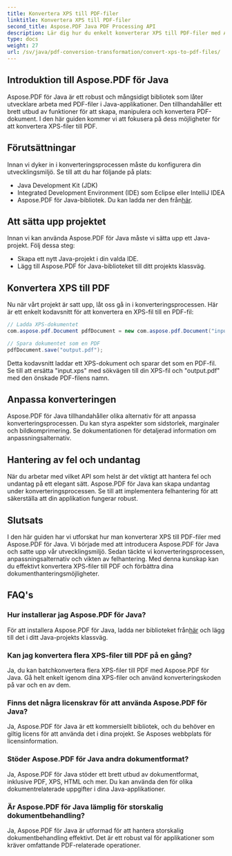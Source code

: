 ```yaml
---
title: Konvertera XPS till PDF-filer
linktitle: Konvertera XPS till PDF-filer
second_title: Aspose.PDF Java PDF Processing API
description: Lär dig hur du enkelt konverterar XPS till PDF-filer med Aspose.PDF för Java. Vår steg-för-steg-guide förenklar processen.
type: docs
weight: 27
url: /sv/java/pdf-conversion-transformation/convert-xps-to-pdf-files/
---
```


## Introduktion till Aspose.PDF för Java

Aspose.PDF för Java är ett robust och mångsidigt bibliotek som låter utvecklare arbeta med PDF-filer i Java-applikationer. Den tillhandahåller ett brett utbud av funktioner för att skapa, manipulera och konvertera PDF-dokument. I den här guiden kommer vi att fokusera på dess möjligheter för att konvertera XPS-filer till PDF.

## Förutsättningar

Innan vi dyker in i konverteringsprocessen måste du konfigurera din utvecklingsmiljö. Se till att du har följande på plats:

- Java Development Kit (JDK)
- Integrated Development Environment (IDE) som Eclipse eller IntelliJ IDEA
-  Aspose.PDF för Java-bibliotek. Du kan ladda ner den från[här](https://releases.aspose.com/pdf/java/).

## Att sätta upp projektet

Innan vi kan använda Aspose.PDF för Java måste vi sätta upp ett Java-projekt. Följ dessa steg:

- Skapa ett nytt Java-projekt i din valda IDE.
- Lägg till Aspose.PDF för Java-biblioteket till ditt projekts klassväg.

## Konvertera XPS till PDF

Nu när vårt projekt är satt upp, låt oss gå in i konverteringsprocessen. Här är ett enkelt kodavsnitt för att konvertera en XPS-fil till en PDF-fil:

```java
// Ladda XPS-dokumentet
com.aspose.pdf.Document pdfDocument = new com.aspose.pdf.Document("input.xps");

// Spara dokumentet som en PDF
pdfDocument.save("output.pdf");
```

Detta kodavsnitt laddar ett XPS-dokument och sparar det som en PDF-fil. Se till att ersätta "input.xps" med sökvägen till din XPS-fil och "output.pdf" med den önskade PDF-filens namn.

## Anpassa konverteringen

Aspose.PDF för Java tillhandahåller olika alternativ för att anpassa konverteringsprocessen. Du kan styra aspekter som sidstorlek, marginaler och bildkomprimering. Se dokumentationen för detaljerad information om anpassningsalternativ.

## Hantering av fel och undantag

När du arbetar med vilket API som helst är det viktigt att hantera fel och undantag på ett elegant sätt. Aspose.PDF för Java kan skapa undantag under konverteringsprocessen. Se till att implementera felhantering för att säkerställa att din applikation fungerar robust.

## Slutsats

I den här guiden har vi utforskat hur man konverterar XPS till PDF-filer med Aspose.PDF för Java. Vi började med att introducera Aspose.PDF för Java och satte upp vår utvecklingsmiljö. Sedan täckte vi konverteringsprocessen, anpassningsalternativ och vikten av felhantering. Med denna kunskap kan du effektivt konvertera XPS-filer till PDF och förbättra dina dokumenthanteringsmöjligheter.

## FAQ's

### Hur installerar jag Aspose.PDF för Java?

 För att installera Aspose.PDF för Java, ladda ner biblioteket från[här](https://releases.aspose.com/pdf/java/) och lägg till det i ditt Java-projekts klassväg.

### Kan jag konvertera flera XPS-filer till PDF på en gång?

Ja, du kan batchkonvertera flera XPS-filer till PDF med Aspose.PDF för Java. Gå helt enkelt igenom dina XPS-filer och använd konverteringskoden på var och en av dem.

### Finns det några licenskrav för att använda Aspose.PDF för Java?

Ja, Aspose.PDF för Java är ett kommersiellt bibliotek, och du behöver en giltig licens för att använda det i dina projekt. Se Asposes webbplats för licensinformation.

### Stöder Aspose.PDF för Java andra dokumentformat?

Ja, Aspose.PDF för Java stöder ett brett utbud av dokumentformat, inklusive PDF, XPS, HTML och mer. Du kan använda den för olika dokumentrelaterade uppgifter i dina Java-applikationer.

### Är Aspose.PDF för Java lämplig för storskalig dokumentbehandling?

Ja, Aspose.PDF för Java är utformad för att hantera storskalig dokumentbehandling effektivt. Det är ett robust val för applikationer som kräver omfattande PDF-relaterade operationer.